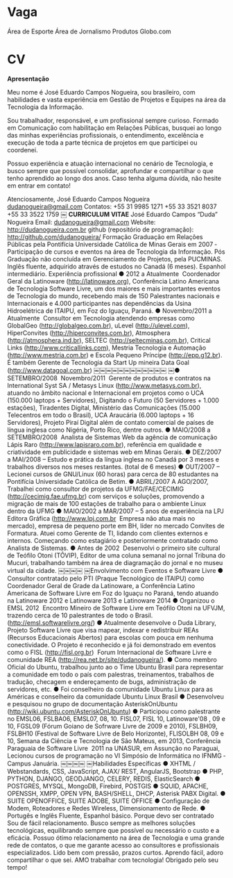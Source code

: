 Vaga
====

Área de Esporte
Área de Jornalismo
Produtos Globo.com


CV
==

__Apresentação__


Meu nome é José Eduardo Campos Nogueira, sou brasileiro, com habilidades e vasta experiência em Gestão de Projetos e 
Equipes na área da Tecnologia da Informação.

Sou trabalhador, responsável, e um profissional sempre curioso. Formado em Comunicação com habilitação em Relações Públicas, busquei ao longo das minhas experiências profissionais, o entendimento, excelência e execução de toda a parte técnica de projetos em que participei ou coordenei.

Possuo experiência e atuação internacional no cenário de Tecnologia, e busco sempre que possível consolidar, aprofundar e compartilhar o que tenho aprendido ao longo dos anos.
Caso tenha alguma dúvida, não hesite em entrar em contato!

Atenciosamente,
José Eduardo Campos Nogueira
dudanogueira@gmail.com
Contatos:
+55 31 9985 1271 +55 33 3521 8037 +55 33 3522 1759
￼
__CURRICULUM VITAE__
José Eduardo Campos “Duda” Nogueira Email: dudanogueira@gmail.com
Website: http://dudanogueira.com.br
github (repositório de programação): http://github.com/dudanogueira/
Formação
Graduação em Relações Públicas pela Pontifícia Universidade Católica de Minas Gerais em 2007 ­ Participação de cursos e eventos na área de Tecnologia da Informação.
Pós Graduação não concluída em Gerenciamento de Projetos, pela PUCMINAS.
Inglês fluente, adquirido através de estudos no Canadá (6 meses). Espanhol intermediário.
Experiência profissional
● 2012 a Atualmente ­ Coordenador Geral da Latinoware (http://latinoware.org), Conferência Latino Americana de Tecnologia Software Livre, um dos maiores e mais importantes eventos de Tecnologia do mundo, recebendo mais de 150 Palestrantes nacionais e Internacionais e 4.000 participantes nas dependências da Usina Hidroelétrica de ITAIPU, em Foz do Iguaçu, Paraná.
● Novembro/2011 a Atualmente ­ Consultor em Tecnologia atendendo empresas como GlobalGeo (http://globalgeo.com.br), uLevel (http://ulevel.com), HiperConvites (http://hiperconvites.com.br), Atmosphera (http://atmosphera.ind.br), SELTEC (http://seltecminas.com.br), Critical Links (http://www.critical­links.com), Mestria Tecnologia e Automação (http://www.mestria.com.br) e Escola Pequeno Príncipe (http://epp.g12.br). É também Gerente de Tecnologia da Start Up mineira Data Goal (http://www.datagoal.com.br)
￼￼￼￼￼￼￼￼￼￼￼￼
￼● SETEMBRO/2008 ­ Novembro/2011 ­ Gerente de produtos e contratos na International Syst SA / Metasys Linux (http://www.metasys.com.br), atuando no âmbito nacional e Internacional em projetos como o UCA (150.000 laptops + Servidores), Digitando o Futuro (50 Servidores + 1.000 estações), Tiradentes Digital, Ministério das Comunicações (15.000 Telecentros em todo o Brasil), UCA Araucária (6.000 laptops + 16 Servidores), Projeto Piraí Digital além de contato comercial de países de língua inglesa como Nigéria, Porto Rico, dentre outros.
● MAIO/2008 a SETEMBRO/2008 ­ Analista de Sistemas Web da agência de comunicação Lápis Raro (http://www.lapisraro.com.br), referência em qualidade e criatividade em publicidade e sistemas web em Minas Gerais.
● DEZ/2007 a MAI/2008 – Estudo e prática da língua inglesa no Canadá por 3 meses e trabalhos diversos nos meses restantes. (total de 6 meses)
● OUT/2007 – Lecionei cursos de GNU/Linux (60 horas) para cerca de 80 estudantes na Pontifícia Universidade Católica de Betim.
● ABRIL/2007 A AGO/2007, Trabalhei como consultor de projetos da UFMG/FAE/CECIMIG (http://cecimig.fae.ufmg.br) com serviços e soluções, promovendo a migração de mais de 100 estações de trabalho para o ambiente Linux dentro da UFMG
● MAIO/2002 a MAR/2007 – 5 anos de experiência na LPJ Editora Gráfica (http://www.lpj.com.br ­ Empresa não atua mais no mercado), empresa de pequeno porte em BH, líder no mercado Convites de Formatura. Atuei como Gerente de TI, lidando com clientes externos e internos. Começando como estagiário e posteriormente contratado como Analista de Sistemas.
● Antes de 2002 ­ Desenvolvi o primeiro site cultural de Teófilo Otoni (TÔVIP), Editor de uma coluna semanal no jornal Tribuna do Mucuri, trabalhando também na área de diagramação do jornal e no museu virtual da cidade.
￼￼￼￼
￼Envolvimento com Eventos e Software Livre
● Consultor contratado pelo PTI (Praque Tecnológico de ITAIPU) como Coordenador Geral de Grade da Latinoware, a Conferência Latino Americana de Software Livre em Foz do Iguaçu no Paraná, tendo atuando na Latinoware 2012 e Latinoware 2013 e Latinoware 2014
● Organizou o EMSL 2012 ­ Encontro Mineiro de Software Livre em Teófilo Otoni na UFVJM, trazendo cerca de 10 palestrantes de todo o Brasil. (http://emsl.softwarelivre.org/)
● Atualmente desenvolve o Duda Library, Projeto Software Livre que visa mapear, indexar e redistribuir REAs (Recursos Educacionais Abertos) para escolas com pouca em nenhuma conectividade. O Projeto é reconhecido e já foi demonstrado em eventos como o FISL (http://fisl.org.br) ­ Forum Internacional de Software Livre e comunidade REA (http://rea.net.br/site/duda­nogueira/).
● Como membro Oficial do Ubuntu, trabalhou junto ao o Time Ubuntu Brasil para representar a comunidade em todo o país com palestras, treinamentos, trabalhos de tradução, checagem e endereçamento de bugs, administração de servidores, etc.
● Foi conselheiro da comunidade Ubuntu Linux para as Américas e conselheiro da comunidade Ubuntu Linux Brasil
● Desenvolveu e pesquisou no grupo de documentação AsteriskOnUbuntu (http://wiki.ubuntu.com/AsteriskOnUbuntu)
● Participou como palestrante no EMSL06, FSL­BA06, EMSL07, 08, 10. FISL07, FISL 10, Latinoware'08 , 09 e 10, FGSL09 (Fórum Goiano de Sofrware Livre de 2009 e 2010), FSL­BH09, FSL­BH10 (Festival de Software Livre de Belo Horizonte), FLISOL­BH 08, 09 e 10, Semana da Ciência e Tecnologia de São Mateus, em 2013, Conferência Paraguaia de Software Livre ­ 2011 na UNASUR, em Assunção no Paraguai, Lecionou cursos de programação no VI Simpósio de Informática no IFNMG ­ Campus Januária.
￼￼￼￼
￼Habilidades Específicas
● XHTML / Webstandards, CSS, JavaScript, AJAX/ REST, AngularJS, Bootstrap
● PHP, PYTHON, DJANGO, GEODJANGO, CELERY, REDIS, ElasticSearch
● POSTGRES, MYSQL, MongoDB, Firebird, POSTGIS
● SQUID, APACHE, OPENSSH, XMPP, OPEN VPN, BASH/SHELL, DHCP, Asterisk
PABX Digital.
● SUITE OPENOFFICE, SUITE ADOBE, SUITE OFFICE
● Configuração de Modem, Roteadores e Redes Wireless, Dimensionamento de
Rede.
● Portugês e Inglês Fluente, Espanhol básico.
Porque devo ser contratado
Sou de fácil relacionamento. Busco sempre as melhores soluções tecnológicas, equilibrando sempre que possível ou necessário o custo e a eficácia.
Possuo ótimo relacionamento na área de Tecnologia e uma grande rede de contatos, o que me garante acesso ao consultores e profissionais especializados.
Lido bem com pressão, prazos curtos. Aprendo fácil, adoro compartilhar o que sei. AMO trabalhar com tecnologia!
Obrigado pelo seu tempo!



